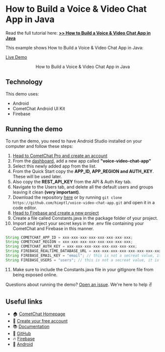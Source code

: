 # How to Build a Voice & Video Chat App in Java

Read the full tutorial here: [**>> How to Build a Voice & Video Chat App in Java**](https://www.cometchat.com/tutorials/#)

This example shows How to Build a Voice & Video Chat App in Java:

[Live Demo](https://www.dropbox.com/preview/hieptl/comet-chat-todo/voice-video-chat-app-cometchat/voice-video-chat-app.mov?context=browse&role=personal)
<center><figcaption>How to Build a Voice & Video Chat App in Java</figcaption></center>

## Technology

This demo uses:

- Android
- CometChat Android UI Kit
- Firebase

## Running the demo

To run the demo, you need to have Android Studio installed on your computer and follow these steps:

1. [Head to CometChat Pro and create an account](https://app.cometchat.com/signup)
2. From the [dashboard](https://app.cometchat.com/apps), add a new app called **"voice-video-chat-app"**
3. Select this newly added app from the list.
4. From the Quick Start copy the **APP_ID, APP_REGION and AUTH_KEY**. These will be used later.
5. Also copy the **REST_API_KEY** from the API & Auth Key tab.
6. Navigate to the Users tab, and delete all the default users and groups leaving it clean **(very important)**.
7. Download the repository [here](https://github.com/hieptl/voice-video-chat-app/archive/main.zip) or by running `git clone https://github.com/hieptl/voice-video-chat-app.git` and open it in a code editor.
8. [Head to Firebase and create a new project](https://console.firebase.google.com)
9. Create a file called Constants.java in the package folder of your project.
10. Import and inject your secret keys in the .env file containing your CometChat and Firebase in this manner.

```js
String COMETCHAT_APP_ID = xxx-xxx-xxx-xxx-xxx-xxx-xxx-xxx;
String COMETCHAT_REGION = xxx-xxx-xxx-xxx-xxx-xxx-xxx-xxx;
String COMETCHAT_AUTH_KEY = xxx-xxx-xxx-xxx-xxx-xxx-xxx-xxx;
String FIREBASE_REALTIME_DATABASE_URL = xxx-xxx-xxx-xxx-xxx-xxx-xxx-xxx;
String FIREBASE_EMAIL_KEY = "email"; // this is not a secreat value, it is just a constant variable that will be accessed from different places of the application.
String FIREBASE_USERS = "users"; // this is not a secreat value, it is just a constant variable that will be accessed from different places of the application.
```
    
11. Make sure to include the Constants.java file in your gitIgnore file from being exposed online.

Questions about running the demo? [Open an issue](https://github.com/hieptl/voice-video-chat-app/issues). We're here to help ✌️

## Useful links

- 🏠 [CometChat Homepage](https://app.cometchat.com/signup)
- 🚀 [Create your free account](https://app.cometchat.com/apps)
- 📚 [Documentation](https://prodocs.cometchat.com)
- 👾 [GitHub](https://www.github.com/cometchat-pro)
- 🔥 [Firebase](https://console.firebase.google.com)
- 🔷 [Android](https://developer.android.com)